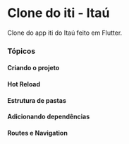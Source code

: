 # Clone do iti - Itaú

Clone do app iti do Itaú feito em Flutter.

### Tópicos

#### Criando o projeto

#### Hot Reload

#### Estrutura de pastas

#### Adicionando dependências

#### Routes e Navigation